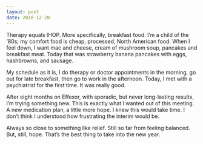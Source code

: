 ```yaml
---
layout: post
date: 2018-12-20
---
```


Therapy equals IHOP. More specifically, breakfast food. I’m a child of the ‘80s; my comfort food is cheap, processed, North American food. When I feel down, I want mac and cheese, cream of mushroom soup, pancakes and breakfast meat. Today that was strawberry banana pancakes with eggs, hashbrowns, and sausage. 

My schedule as it is, I do therapy or doctor appointments in the morning, go out for late breakfast, then go to work in the afternoon. Today, I met with a psychiatrist for the first time. It was really good. 

After eight months on Effexor, with sporadic, but never long-lasting results, I’m trying something new. This is exactly what I wanted out of this meeting. A new medication plan, a little more hope. I knew this would take time. I don’t think I understood how frustrating the interim would be. 

Always so close to something like relief. Still so far from feeling balanced. But, still, hope. That’s the best thing to take into the new year. 
